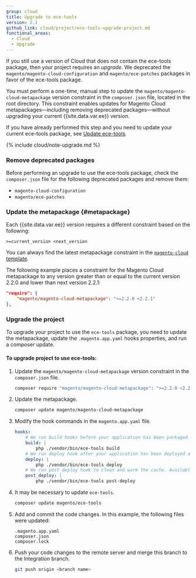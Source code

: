 ```yaml
---
group: cloud
title: Upgrade to ece-tools
version: 2.1
github_link: cloud/project/ece-tools-upgrade-project.md
functional_areas:
  - Cloud
  - Upgrade
---
```

If you still use a version of Cloud that does not contain the ece-tools package, then your project requires an _upgrade_. We deprecated the `magento/magento-cloud-configuration` and `magento/ece-patches` packages in favor of the ece-tools package.
 
 You must perform a one-time, manual step to update the `magento/magento-cloud-metapackage` version constraint in the `composer.json` file, located in the root directory. This constraint enables updates for Magento Cloud metapackages—including removing deprecated packages—without upgrading your current {{site.data.var.ee}} version.
 
 If you have already performed this step and you need to update your current ece-tools package, see [Update ece-tools]({{page.baseurl}}/cloud/project/ece-tools-update).

{% include cloud/note-upgrade.md %}

### Remove deprecated packages
Before performing an upgrade to use the ece-tools package, check the `composer.json` file for the following deprecated packages and remove them:

-  `magento-cloud-configuration`
-  `magento/ece-patches`
 
### Update the metapackage {#metapackage}
Each {{site.data.var.ee}} version requires a different constraint based on the following:

```
>=current_version <next_version
```

You can always find the latest metapackage constraint in the [`magento-cloud` template](https://github.com/magento/magento-cloud/blob/master/composer.json).

The following example places a constraint for the Magento Cloud metapackage to any version greater than or equal to the current version 2.2.0 and lower than next version 2.2.1:

```json
"require": {
    "magento/magento-cloud-metapackage": ">=2.2.0 <2.2.1"
},
```

### Upgrade the project

To upgrade your project to use the `ece-tools` package, you need to update the metapackage, update the `.magento.app.yaml` hooks properties, and run a composer update.

#### To upgrade project to use ece-tools:

1.  Update the `magento/magento-cloud-metapackage` version constraint in the `composer.json` file.

    ```bash
    composer require "magento/magento-cloud-metapackage": ">=2.2.0 <2.2.1" --no-update
    ```

1.  Update the metapackage.

    ```bash
    composer update magento/magento-cloud-metapackage
    ```
  
1.  Modify the hook commands in the `magento.app.yaml` file.

    ```yaml
    hooks:
        # We run build hooks before your application has been packaged.
        build: |
            php ./vendor/bin/ece-tools build
        # We run deploy hook after your application has been deployed and started.
        deploy: |
            php ./vendor/bin/ece-tools deploy
        # We run post deploy hook to clean and warm the cache. Available with ECE-Tools 2002.0.10.
        post_deploy: |
            php ./vendor/bin/ece-tools post-deploy
    ```

1.  It may be necessary to update `ece-tools`.

    ```bash
    composer update magento/ece-tools
    ```

1.  Add and commit the code changes. In this example, the following files were updated:

    ```terminal
    .magento.app.yaml
    composer.json
    composer.lock
    ```

1.  Push your code changes to the remote server and merge this branch to the Integration branch.

    ```bash
    git push origin <branch name>
    ```
